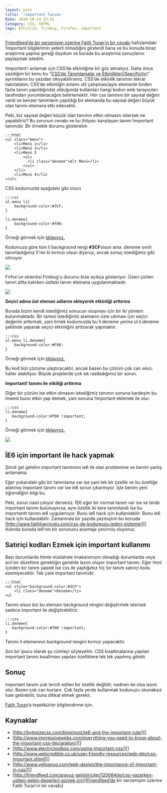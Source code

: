```yaml
---
layout: post
title: '!important Tanımı'
Date: 2010-10-14 22:41
Category: CSS, XHTML
tags: Etkinlik, firebug, Firefox, important
---
```


[Friendfeed’de bir serzenişim üzerine Fatih Turan’ın bir cevabı][]
hafızamdaki !important bilgilerimin yeterli olmadığını gösterdi bana ve
bu konuda biraz araştırma yapma gereği duydum ve burada bu araştırma
sonuçlarını paylaşmak istedim.

!important’ı anlamak için CSS’de etkinliğine bir göz atmalıyız. Daha
önce yazdığım bir konu bu “[CSS’de Tanımlamalar ve Etkinlikleri(Specificity)][]” ayrıntılarını bu yazıdan okuyabilirsiniz.
CSS’de etkinlik tanımını tekrar hatırlatalım; CSS’de etkinliğin anlamı
stil çatışması(aynı elemente birden fazla tanım yapıldığında) olduğunda
kullanılan hangi kodun web tarayıcıları tarafından yorumlanacağını
belirlemektir. Her css tanımını bir sayısal değeri vardı ve benzer
tanımların yapıldığı bir elemanda bu sayısal değeri büyük olan tanımı
elemana etki edecektir.

Peki, biz sayısal değeri küçük olan tanımın etkin olmasını istersek ne
yapabiliriz? Bu sorunun cevabı ve bu ihtiyacı karşılayan tanım
!important tanımıdır. Bir örnekle durumu gösterelim

	:::html
	<ul class="menu">
	    <li>Menü 1</li>
	    <li>Menü 2</li>
	    <li>Menü 3
	        <ul>
	          <li class="deneme">Alt Menü</li>
	        </ul>
	    </li>
	    <li>Menü 4</li>
	</ul>

CSS kodumuzda aşağıdaki gibi olsun

	:::css
	ul.menu li{
		background-color:#3CF;
	}

	li.deneme{
		background-color:#f00;
	}

Örneği görmek için [tıklayınız.][]

Kodumuza göre tüm li background rengi **#3CF**olsun ama .deneme sınıfı
tanımladığımız li'nin ki kırmızı olsun diyoruz, ancak sonuç istediğimiz
gibi olmuyor.

![][100]

Firfox'un eklentisi Firebug'u durumu bize açıkça gösteriyor. Üzeri
çizilen tanım altta kalırken üstteki tanım elemana uygulanmaktadır.

![][1]

**Seçici adına üst eleman adlarını ekleyerek etkinliği arttırma**

Burada bizim kendi istediğimiz sonucun oluşması için bir iki yöntem
bulunmaktadır. Bir tanesi istediğimiz atamanın üste çıkması için seçici
değerini arttırmak, yani örnek kodumuzda bu li.deneme yerine ul
li.deneme şeklinde yaparak seçici etkinliğini arttırarak yapmaktır.

	:::css
	ul.menu li.deneme{
  		background-color:#F00;
  	}


Örneği görmek için [tıklayınız.][2]

Bu kod bizi çözüme ulaştıracaktır, ancak bazen bu çözüm çok can sıkıcı
haller alabiliyor. Büyük projelerde çok sık rastladığımız bir sorun.

**important! tanımı ile etkiliği arttırma**

Diğer bir çözüm ise etkin olmasını istediğimiz tanımın sonuna kardeşim
bu önemli bunu etkin yap demek, yani sonuna !important eklemek ile
olur.

	:::css
	li.deneme{
	   background-color:#f00 !important;
	}

Örneği görmek için [tıklayınız.][3]

![][4]

## İE6 için important ile hack yapmak

Şimdi gel gelelim important tanımının ie6 ile olan problemine ve benim
yanlış anlamama.

Eğer yukarıdaki gibi bir tanımlama var ise yani tek bir özellik ve bu
özelliğe atanmış important tanımı var ise ie6 sorun çıkarmıyor. İşte
benim yeni öğrendiğim bilgi bu.

Peki, sorun nasıl çıkıyor derseniz. İE6 eğer bir normal tanım var ise ve
birde important tanımı bulunuyorsa, aynı özellik iki kere tanımlandı ise
bu importantlı tanımı ie6 uygulamıyor. Bunu ie6 hack için
kullanılabilir. Bunu ie6 hack için kullanılabilir. Zamanında bir yazıda
yazmıştım bu konuda
[http://www.fatihhayrioglu.com/css-de-kodumuzu-ieden-gizleme/][] Aslında
burada ie6’nın bir sorununu avantaja çevirmiş oluyoruz.

## Satıriçi kodları Ezmek için important kullanımı

Bazı durumlarda htmle müdahele imakanımızın olmadığı durumlarda veya
acil bir düzeltme gerektiğin genelde lazım oluyor important tanımı. Eğer
html içinden bir tanım yapıldı ise css ile yaptığımız hiç bir tanım
satıriçi kodu ezemiyecektir. Tek çare important tanımıdır.

	:::html
	<ul style="background-color:#3CF">
		<li class="deneme">Deneme</li>
	<ul

Tanımı olsun biz bu elemanı background rengini değiştirmek istersek
sadece important ile değiştirebiliriz.

	:::css
	li.deneme{
	   background-color:#f00 !important;
	}

Tanımı li elemanının background rengini kırmızı yapacaktır.

Son bir ipucu olarak şu cümleyi söyleyelim. CSS kısaltmalarına yapılan
important tanımı kısaltması yapılan özelliklere tek tek yapılmış
gibidir.

## Sonuç

important tanımı çok tercih edilen bir özellik değildir, nadiren de olsa
lazım olur. Bazen çok can kurtarır. Çok fazla yerde kullanmak kodunuzu
okunaksız hale getirebilir, buna dikkat etmek gerekir.

[Fatih Turan][]’a teşekkürler bilgilendirme için.

## Kaynaklar

-   [http://bytesizecss.com/blog/post/ie6-and-the-important-rule/][]
-   [http://www.impressivewebs.com/everything-you-need-to-know-about-the-important-css-declaration/][]
-   [http://www.electrictoolbox.com/using-important-css/][]
-   [http://www.webcredible.co.uk/user-friendly-resources/web-dev/css-important.shtml][]
-   [http://www.yellowjug.com/web-design/the-importance-of-important-in-css/][]
-   [http://friendfeed.com/arayuz-gelistiriciler/120084de/css-yazarken-ustten-gelen-degerleri-ezmek-icin][Friendfeed’de     bir serzenişim üzerine Fatih Turan’ın bir cevabı]

  [Friendfeed’de bir serzenişim üzerine Fatih Turan’ın bir cevabı]: http://friendfeed.com/arayuz-gelistiriciler/120084de/css-yazarken-ustten-gelen-degerleri-ezmek-icin
  [CSS’de Tanımlamalar ve Etkinlikleri(Specificity)]: http://www.fatihhayrioglu.com/cssde-tanimlamalar-ve-etkinliklerispecificity/
  [tıklayınız.]: /dokumanlar/important_kullanimi.html
  [100]: https://lh3.googleusercontent.com/Dnco6jKWpezF_20xMVvlddnRWHtrZp8qUbfziW1cBRUBlGc8ep3trPV1SgOgPyU7mS4ltgeqmdotsuVLbtwBwvLyhAPmKGfpLYvM_qeSH2JNSCFgEA
  [1]: /images/important_firebug.gif
  [2]: /dokumanlar/important_kullanimi2.html
  [3]: /dokumanlar/important_kullanimi3.html
  [4]: https://lh4.googleusercontent.com/k4feQBZhKIgAEdx-nVS7HLKHhYCjBboutU5CxKoI_sxdt53CUgH98KJB0fXzcpVbDbrEq3-y9Bi8Mxbo_nkBEPFhfhY-fxVKdVS13qJnykWupm4qOg
  [http://www.fatihhayrioglu.com/css-de-kodumuzu-ieden-gizleme/]: http://www.fatihhayrioglu.com/css-de-kodumuzu-ieden-gizleme/
  [Fatih Turan]: http://www.fatihturan.com/
  [http://bytesizecss.com/blog/post/ie6-and-the-important-rule/]: http://bytesizecss.com/blog/post/ie6-and-the-important-rule/
  [http://www.impressivewebs.com/everything-you-need-to-know-about-the-important-css-declaration/]: http://www.impressivewebs.com/everything-you-need-to-know-about-the-important-css-declaration/
  [http://www.electrictoolbox.com/using-important-css/]: http://www.electrictoolbox.com/using-important-css/
  [http://www.webcredible.co.uk/user-friendly-resources/web-dev/css-important.shtml]: http://www.webcredible.co.uk/user-friendly-resources/web-dev/css-important.shtml
  [http://www.yellowjug.com/web-design/the-importance-of-important-in-css/]: http://www.yellowjug.com/web-design/the-importance-of-important-in-css/
